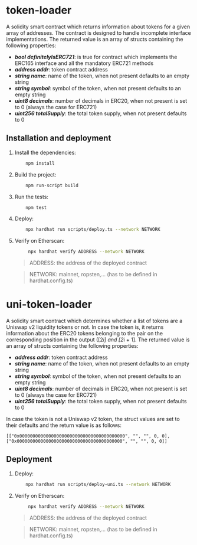 # token-loader
A solidity smart contract which returns information about tokens for a given array of addresses.
The contract is designed to handle incomplete interface implementations.
The returned value is an array of structs containing the following properties:

- ***bool definitelyIsERC721***: is true for contract which implements the ERC165 interface
 and all the mandatory ERC721 methods
- ***address addr***: token contract address
- ***string name***: name of the token, when not present defaults to an empty string
- ***string symbol***: symbol of the token, when not present defaults to an empty string
- ***uint8 decimals***: number of decimals in ERC20, when not present is set to 0 (always the case for ERC721)
- ***uint256 totalSupply***: the total token supply, when not present defaults to 0


## Installation and deployment
1. Install the dependencies:
    ```bash
        npm install
    ```
2. Build the project:
    ```bash
        npm run-script build
    ```
3. Run the tests:
    ```bash
        npm test
    ```
4. Deploy:
    ```bash
        npx hardhat run scripts/deploy.ts --network NETWORK
    ```
5. Verify on Etherscan:
    ```bash
         npx hardhat verify ADDRESS --network NETWORK
    ```
    >ADDRESS: the address of the deployed contract
    
    >NETWORK: mainnet, ropsten,... (has to be defined in hardhat.config.ts)
                                                                                                                                                            
 # uni-token-loader
 A solidity smart contract which determines whether a list of tokens are a Uniswap v2 liquidity tokens or not.
 In case the token is, it returns information about the ERC20 tokens belonging to the pair on the corresponding position in the output ([2*i] and [2*i + 1].
 The returned value is an array of structs containing the following properties:
 
 - ***address addr***: token contract address
 - ***string name***: name of the token, when not present defaults to an empty string
 - ***string symbol***: symbol of the token, when not present defaults to an empty string
 - ***uint8 decimals***: number of decimals in ERC20, when not present is set to 0 (always the case for ERC721)
 - ***uint256 totalSupply***: the total token supply, when not present defaults to 0
 
 In case the token is not a Uniswap v2 token, the struct values are set to their defaults and the return value is as follows:
 
 ```
 [["0x0000000000000000000000000000000000000000", "", "", 0, 0], ["0x0000000000000000000000000000000000000000", "", "", 0, 0]]
 ```
 
 ## Deployment

 1. Deploy:
     ```bash
         npx hardhat run scripts/deploy-uni.ts --network NETWORK
     ```
 2. Verify on Etherscan:
     ```bash
          npx hardhat verify ADDRESS --network NETWORK
     ```
     >ADDRESS: the address of the deployed contract
     
     >NETWORK: mainnet, ropsten,... (has to be defined in hardhat.config.ts)